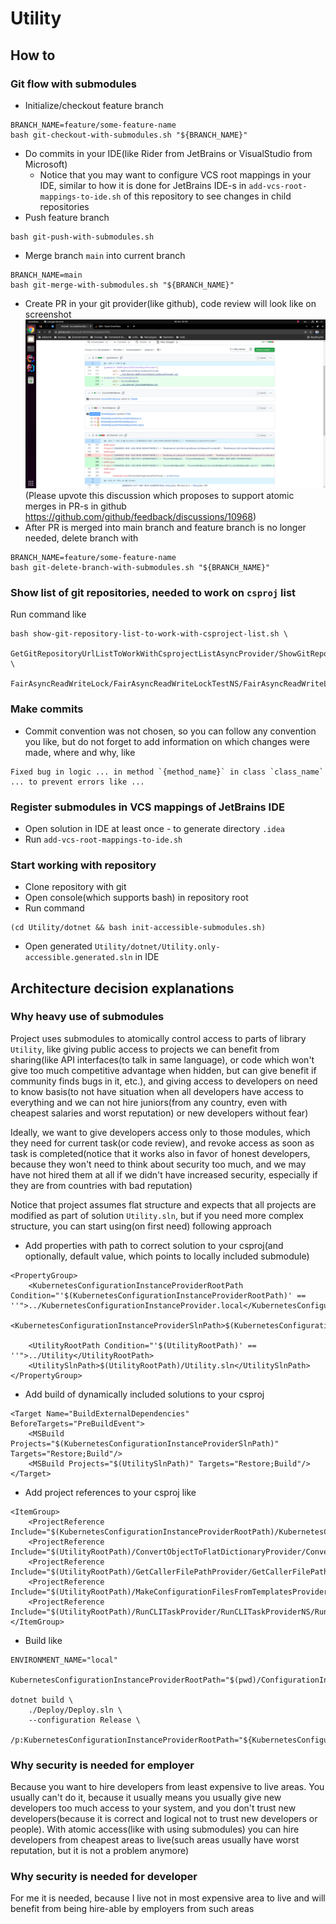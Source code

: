 # Utility
## How to
### Git flow with submodules
- Initialize/checkout feature branch
```
BRANCH_NAME=feature/some-feature-name
bash git-checkout-with-submodules.sh "${BRANCH_NAME}"
```
- Do commits in your IDE(like Rider from JetBrains or VisualStudio from Microsoft)
  - Notice that you may want to configure VCS root mappings in your IDE, similar to how it is done for JetBrains IDE-s in `add-vcs-root-mappings-to-ide.sh` of this repository to see changes in child repositories
- Push feature branch
```
bash git-push-with-submodules.sh
```
- Merge branch `main` into current branch
```
BRANCH_NAME=main
bash git-merge-with-submodules.sh "${BRANCH_NAME}"
```
- Create PR in your git provider(like github), code review will look like on screenshot
  ![Code review with submodules](code-review-with-submodules.png?raw=true "Code review with submodules")
  (Please upvote this discussion which proposes to support atomic merges in PR-s in github https://github.com/github/feedback/discussions/10968)
- After PR is merged into main branch and feature branch is no longer needed, delete branch with
```
BRANCH_NAME=feature/some-feature-name
bash git-delete-branch-with-submodules.sh "${BRANCH_NAME}"
```
### Show list of git repositories, needed to work on `csproj` list
Run command like
```
bash show-git-repository-list-to-work-with-csproject-list.sh \
    GetGitRepositoryUrlListToWorkWithCsprojectListAsyncProvider/ShowGitRepositoryUrlListToWorkWithCsprojectListCli/ShowGitRepositoryUrlListToWorkWithCsprojectListCli.csproj \
    FairAsyncReadWriteLock/FairAsyncReadWriteLockTestNS/FairAsyncReadWriteLockTestNS.csproj
```
### Make commits
- Commit convention was not chosen, so you can follow any convention you like, but do not forget to add information on which changes were made, where and why, like
```
Fixed bug in logic ... in method `{method_name}` in class `class_name` ... to prevent errors like ...
```
### Register submodules in VCS mappings of JetBrains IDE
- Open solution in IDE at least once - to generate directory `.idea`
- Run `add-vcs-root-mappings-to-ide.sh`
### Start working with repository
- Clone repository with git
- Open console(which supports bash) in repository root
- Run command
```
(cd Utility/dotnet && bash init-accessible-submodules.sh)
```
- Open generated `Utility/dotnet/Utility.only-accessible.generated.sln` in IDE

## Architecture decision explanations
### Why heavy use of submodules
Project uses submodules to atomically control access to parts of library `Utility`, like giving public access to projects we can benefit from sharing(like API interfaces(to talk in same language), or code which won't give too much competitive advantage when hidden, but can give benefit if community finds bugs in it, etc.), and giving access to developers on need to know basis(to not have situation when all developers have access to everything and we can not hire juniors(from any country, even with cheapest salaries and worst reputation) or new developers without fear)

Ideally, we want to give developers access only to those modules, which they need for current task(or code review), and revoke access as soon as task is completed(notice that it works also in favor of honest developers, because they won't need to think about security too much, and we may have not hired them at all if we didn't have increased security, especially if they are from countries with bad reputation)

Notice that project assumes flat structure and expects that all projects are modified as part of solution `Utility.sln`, but if you need more complex structure, you can start using(on first need) following approach
- Add properties with path to correct solution to your csproj(and optionally, default value, which points to locally included submodule)
```
<PropertyGroup>
    <KubernetesConfigurationInstanceProviderRootPath Condition="'$(KubernetesConfigurationInstanceProviderRootPath)' == ''">../KubernetesConfigurationInstanceProvider.local</KubernetesConfigurationInstanceProviderRootPath>
    <KubernetesConfigurationInstanceProviderSlnPath>$(KubernetesConfigurationInstanceProviderRootPath)/KubernetesConfigurationInstanceProvider.sln</KubernetesConfigurationInstanceProviderSlnPath>

    <UtilityRootPath Condition="'$(UtilityRootPath)' == ''">../Utility</UtilityRootPath>
    <UtilitySlnPath>$(UtilityRootPath)/Utility.sln</UtilitySlnPath>
</PropertyGroup>
```
- Add build of dynamically included solutions to your csproj
```
<Target Name="BuildExternalDependencies" BeforeTargets="PreBuildEvent">
    <MSBuild Projects="$(KubernetesConfigurationInstanceProviderSlnPath)" Targets="Restore;Build"/>
    <MSBuild Projects="$(UtilitySlnPath)" Targets="Restore;Build"/>
</Target>
```
- Add project references to your csproj like
```
<ItemGroup>
    <ProjectReference Include="$(KubernetesConfigurationInstanceProviderRootPath)/KubernetesConfigurationInstanceProviderNS/KubernetesConfigurationInstanceProviderNS.csproj"/>
    <ProjectReference Include="$(UtilityRootPath)/ConvertObjectToFlatDictionaryProvider/ConvertObjectToFlatDictionaryProviderNS/ConvertObjectToFlatDictionaryProviderNS.csproj"/>
    <ProjectReference Include="$(UtilityRootPath)/GetCallerFilePathProvider/GetCallerFilePathProviderNS/GetCallerFilePathProviderNS.csproj"/>
    <ProjectReference Include="$(UtilityRootPath)/MakeConfigurationFilesFromTemplatesProvider/MakeConfigurationFilesFromTemplatesProviderNS/MakeConfigurationFilesFromTemplatesProviderNS.csproj"/>
    <ProjectReference Include="$(UtilityRootPath)/RunCLITaskProvider/RunCLITaskProviderNS/RunCLITaskProviderNS.csproj"/>
</ItemGroup>
```
- Build like
```
ENVIRONMENT_NAME="local"

KubernetesConfigurationInstanceProviderRootPath="$(pwd)/ConfigurationInstanceProvider/KubernetesConfigurationInstanceProvider.${ENVIRONMENT_NAME}"

dotnet build \
    ./Deploy/Deploy.sln \
    --configuration Release \
    /p:KubernetesConfigurationInstanceProviderRootPath="${KubernetesConfigurationInstanceProviderRootPath}"
```
### Why security is needed for employer
Because you want to hire developers from least expensive to live areas. You usually can't do it, because it usually means you usually give new developers too much access to your system, and you don't trust new developers(because it is correct and logical not to trust new developers or people). With atomic access(like with using submodules) you can hire developers from cheapest areas to live(such areas usually have worst reputation, but it is not a problem anymore)
### Why security is needed for developer
For me it is needed, because I live not in most expensive area to live and will benefit from being hire-able by employers from such areas